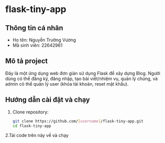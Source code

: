 # flask-tiny-app

## Thông tin cá nhân
- Họ tên: Nguyễn Trường Vương
- Mã sinh viên: 22642961

## Mô tả project
Đây là một ứng dụng web đơn giản sử dụng Flask để xây dựng Blog. Người dùng có thể đăng ký, đăng nhập, tạo bài viết/nhiệm vụ, quản lý chúng, và admin có thể quản lý user (khóa tài khoản, reset mật khẩu).

## Hướng dẫn cài đặt và chạy
1. Clone repository:
   ```bash
   git clone https://github.com/[username]/flask-tiny-app.git
   cd flask-tiny-app
2.Tải code trên này về và chạy
